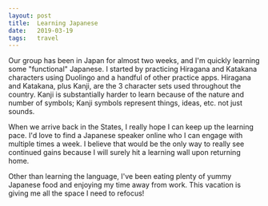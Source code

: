 ```yaml
---
layout: post
title:  Learning Japanese
date:   2019-03-19 
tags:   travel
---
```


Our group has been in Japan for almost two weeks, and I'm quickly learning some "functional" Japanese. I started by practicing Hiragana and Katakana characters using Duolingo and a handful of other practice apps. Hiragana and Katakana, plus Kanji, are the 3 character sets used throughout the country. Kanji is substantially harder to learn because of the nature and number of symbols; Kanji symbols represent things, ideas, etc. not just sounds.

When we arrive back in the States, I really hope I can keep up the learning pace. I'd love to find a Japanese speaker online who I can engage with multiple times a week. I believe that would be the only way to really see continued gains because I will surely hit a learning wall upon returning home.

Other than learning the language, I've been eating plenty of yummy Japanese food and enjoying my time away from work. This vacation is giving me all the space I need to refocus!
